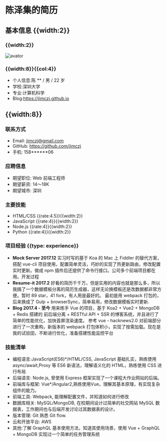 # 陈泽集的简历

## 基本信息 {{width:2}}

### {{width:2}}

![avator](https://storage.360buyimg.com/mtd/home/221543234387016.jpg)

### {{width:8}}{{col:4}}

* 个人信息:陈 ** / 男 / 22 岁
* 学校:深圳大学
* 专业:计算机科学
* Blog:https://jimczj.github.io

## {{width:8}}

### 联系方式

* Email: jimczj@gmail.com
* GitHub: https://github.com/jimczj
* 手机: 158******06

### 应聘信息

* 期望职位: Web 前端工程师
* 期望薪资: 14～18K
* 期望城市: 深圳
  
### 主要技能

* HTML/CSS {{rate:4.5}}{{width:2}}
* JavaScript {{rate:4}}{{width:2}}
* Node.js {{rate:4}}{{width:2}}
* Python {{rate:4}}{{width:2}}
  
### 项目经验 {{type: experience}}

* **Mock Server 2017.12**
  实习时写的基于 Koa 的 Mac 上 Fiddler 的替代方案，搭配 vue-cli 项目使用，配置简单灵活，巧妙的实现了热更新路由，修改配置实时更新。做成 npm 插件后还提供了命令行接口。公司多个前端项目都在用。开发过程
* **Resume-it 2017.2**
  好看的简历千千万，但是实用的内容也就是那么多，所以我搞了一个数据模板分离的简历生成器，这样无论换模板还是改数据都非常方便。暂时 89 star，41 fork，有人用是最好的。 最初是用 webpack 打包的，后来换成了 Gulp + browserSync，简单易用，修改数据模板实时更新.
* **Blog 2017.4 - 至今**
  用来练手 Vue 的项目，基于 Koa2 + Vue2 + MongoDB + Redis 搭建的 前后端分离 + RESTful API + SSR 的博客系统，并且进行了简单的性能优化，加快首屏渲染速度。 参考 vue - hacknews2.0 对前端部分进行了一次重构，新版本的 webpack 打包体积小，实现了按需加载。现在是我的试验田，不断进行优化，准备搭建性能监控平台

### 技能清单

* 编程语言:JavaScript(ES6)*/HTML/CSS, JavaScript 基础扎实，熟练使用 async/await,Proxy 等 ES6 新语法，理解语义化的 HTML，熟练使用 CSS 进行布局
* 后端语言: Node.js, 曾使用 Express 框架实现了一个课程大作业网站的后端。
* 前端库与框架: Vue*/Angular2,熟练使用Vue，理解其基本原理，有实现复杂组件的能力。
* 前端工具: Webpack, 能理解配置文件，并知道如何进行修改
* 数据库相关: MySQL/MongoDB, 在校期间设计过简单的社交网站 MySQL 数据表，工作期间也与后端开发讨论过其数据表的设计。
* 版本管理: Git 熟悉 Git flow.
* 云和开放平台: AWS
* 其他:了解 GraphQL 基本使用方法，知道其使用场景，使用 Vue + GraphQL + MongoDB 实现过一个简单的任务管理系统
